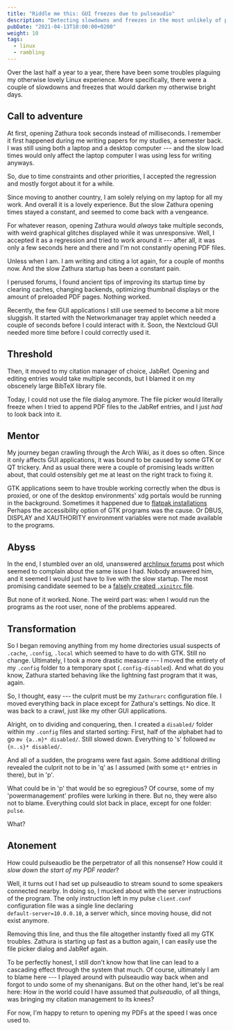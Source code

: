 ```yaml
---
title: "Riddle me this: GUI freezes due to pulseaudio"
description: "Detecting slowdowns and freezes in the most unlikely of places"
pubDate: "2021-04-13T10:00:00+0200"
weight: 10
tags:
  - linux
  - rambling
---
```


Over the last half a year to a year,
there have been some troubles plaguing my otherwise lovely Linux experience.
More specifically,
there were a couple of slowdowns and freezes that would darken my otherwise bright days.

## Call to adventure

At first, opening Zathura took seconds instead of milliseconds.
I remember it first happened during me writing papers for my studies, a semester back.
I was still using both a laptop and a desktop computer ---
and the slow load times would only affect the laptop computer I was using less for writing anyways.

So, due to time constraints and other priorities,
I accepted the regression and mostly forgot about it for a while.

Since moving to another country, I am solely relying on my laptop for all my work.
And overall it is a lovely experience.
But the slow Zathura opening times stayed a constant,
and seemed to come back with a vengeance.

For whatever reason, opening Zathura would _always_ take multiple seconds,
with weird graphical glitches displayed while it was unresponsive.
Well, I accepted it as a regression and tried to work around it ---
after all, it was only a few seconds here and there and I'm not constantly opening PDF files.

Unless when I am.
I am writing and citing a lot again, for a couple of months now.
And the slow Zathura startup has been a constant pain.

I perused forums, I found ancient tips of improving its startup time by clearing caches,
changing backends, optimizing thumbnail displays or the amount of preloaded PDF pages.
Nothing worked.

Recently, the few GUI applications I still use seemed to become a bit more sluggish.
It started with the Networkmanager tray applet which needed a couple of seconds before I could interact with it.
Soon, the Nextcloud GUI needed more time before I could correctly used it.

## Threshold

Then, it moved to my citation manager of choice, JabRef.
Opening and editing entries would take multiple seconds,
but I blamed it on my obscenely large BibTeX library file.

Today, I could not use the file dialog anymore.
The file picker would literally freeze when I tried to append PDF files to the JabRef entries,
and I just _had_ to look back into it.

## Mentor

My journey began crawling through the Arch Wiki,
as it does so often.
Since it only affects GUI applications,
it was bound to be caused by some GTK or QT trickery.
And as usual there were a couple of promising leads written about,
that could ostensibly get me at least on the right track to fixing it.

GTK applications seem to have trouble working correctly when the dbus is proxied,
or one of the desktop environments' xdg portals would be running in the background.
Sometimes it happened due to [flatpak installations](https://forum.level1techs.com/t/gtk-applications-are-super-slow-at-startup/166540)
Perhaps the accessibility option of GTK programs was the cause.
Or DBUS, DISPLAY and XAUTHORITY environment variables were not made available to the programs.

## Abyss

In the end, I stumbled over an old, unanswered [archlinux forums](https://bbs.archlinux.org/viewtopic.php?pid=1761580#p1761580) post which seemed to complain about the same issue I had.
Nobody answered him, and it seemed I would just have to live with the slow startup.
The most promising candidate seemed to be a [falsely created `.xinitrc` file](https://bbs.archlinux.org/viewtopic.php?id=239331).

But none of it worked. None.
The weird part was:
when I would run the programs as the root user,
none of the problems appeared.

## Transformation

So I began removing anything from my home directories usual suspects of `.cache`, `.config`, `.local` which seemed to have to do with GTK.
Still no change.
Ultimately, I took a more drastic measure ---
I moved the entirety of my `.config` folder to a temporary spot (`.config-disabled`).
And what do you know,
Zathura started behaving like the lightning fast program that it was, again.

So, I thought, easy --- the culprit must be my `Zathurarc` configuration file.
I moved everything back in place except for Zathura's settings.
No dice.
It was back to a crawl, just like my other GUI applications.

Alright, on to dividing and conquering, then.
I created a `disabled/` folder within my `.config` files and started sorting:
First, half of the alphabet had to go `mv {a..m}* disabled/`.
Still slowed down. Everything to 's' followed `mv {n..s}* disabled/`.

And all of a sudden, the programs were fast again.
Some additional drilling revealed the culprit not to be in 'q' as I assumed
(with some `qt*` entries in there),
but in 'p'.

What could be in 'p' that would be so egregious?
Of course, some of my 'powermanagement' profiles were lurking in there.
But no, they were also not to blame.
Everything could slot back in place, except for one folder:
`pulse`.

What?

## Atonement

How could pulseaudio be the perpetrator of all this nonsense?
How could it _slow down the start of my PDF reader_?

Well, it turns out I had set up pulseaudio to stream sound to some speakers connected nearby.
In doing so, I mucked about with the server instructions of the program.
The only instruction left in my pulse `client.conf` configuration file was a single line declaring\
`default-server=10.0.0.10`, a server which, since moving house, did not exist anymore.

Removing this line, and thus the file altogether instantly fixed all my GTK troubles.
Zathura is starting up fast as a button again,
I can easily use the file picker dialog and JabRef again.

To be perfectly honest,
I still don't know how that line can lead to a cascading effect through the system that much.
Of course, ultimately I am to blame here ---
I played around with pulseaudio way back when and forgot to undo some of my shenanigans.
But on the other hand,
let's be real here:
How in the world could I have assumed that _pulseaudio_, of all things,
was bringing my citation management to its knees?

For now, I'm happy to return to opening my PDFs at the speed I was once used to.
